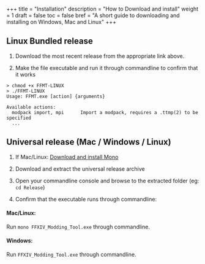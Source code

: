+++
title = "Installation"
description = "How to Download and install"
weight = 1
draft = false
toc = false
bref = "A short guide to downloading and installing on Windows, Mac and Linux"
+++
## Linux Bundled release

1. Download the most recent release from the appropriate link above. 

2. Make the file executable and run it through commandline to confirm that it works

```
> chmod +x FFMT-LINUX
> ./FFMT-LINUX
Usage: FFMT.exe [action] {arguments}

Available actions:
  modpack import, mpi      Import a modpack, requires a .ttmp(2) to be specified
  ...
```



## Universal release (Mac / Windows / Linux)

1. If Mac/Linux: [Download and install Mono](https://www.mono-project.com/docs/getting-started/install/)

2. Download and extract the universal release archive

3. Open your commandline console and browse to the extracted folder (eg: `cd Release`)

4. Confirm that the executable runs through commandline: 

#### Mac/Linux:

Run `mono FFXIV_Modding_Tool.exe` through commandline.

#### Windows:

Run `FFXIV_Modding_Tool.exe` through commandline.

